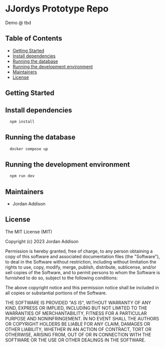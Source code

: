 # JJordys Prototype Repo

Demo @ tbd

## Table of Contents

* [Getting Started](#getting-started)
* [Install dependencies](#install)
* [Running the database](#running-the-database)
* [Running the development environment](#running-the-development-environment)
* [Maintainers](#maintainers)
* [License](#license)


## Getting Started

## Install dependencies
```bash
  npm install
```

## Running the database
```bash
  docker compose up
```

## Running the development environment

```bash
  npm run dev
```

## Maintainers

* Jordan Addison

## License

The MIT License (MIT)

Copyright (c) 2023 Jordan Addison

Permission is hereby granted, free of charge, to any person obtaining a copy of this software and associated documentation files (the "Software"), to deal in the Software without restriction, including without limitation the rights to use, copy, modify, merge, publish, distribute, sublicense, and/or sell copies of the Software, and to permit persons to whom the Software is furnished to do so, subject to the following conditions:

The above copyright notice and this permission notice shall be included in all copies or substantial portions of the Software.

THE SOFTWARE IS PROVIDED "AS IS", WITHOUT WARRANTY OF ANY KIND, EXPRESS OR IMPLIED, INCLUDING BUT NOT LIMITED TO THE WARRANTIES OF MERCHANTABILITY, FITNESS FOR A PARTICULAR PURPOSE AND NONINFRINGEMENT. IN NO EVENT SHALL THE AUTHORS OR COPYRIGHT HOLDERS BE LIABLE FOR ANY CLAIM, DAMAGES OR OTHER LIABILITY, WHETHER IN AN ACTION OF CONTRACT, TORT OR OTHERWISE, ARISING FROM, OUT OF OR IN CONNECTION WITH THE SOFTWARE OR THE USE OR OTHER DEALINGS IN THE SOFTWARE.
